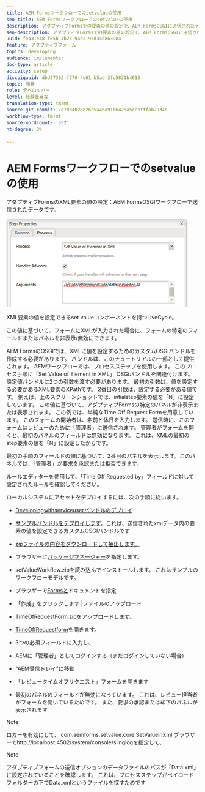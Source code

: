 ```yaml
---
title: AEM Formsワークフローでのsetvalueの使用
seo-title: AEM Formsワークフローでのsetvalueの使用
description: アダプティブFormsでの要素の値の設定で、AEM FormsOSGIに送信されたデータ
seo-description: アダプティブFormsでの要素の値の設定で、AEM FormsOSGIに送信されたデータ
uuid: fe431e48-f05b-4b23-94d2-95d34d863984
feature: アダプティブフォーム
topics: developing
audience: implementer
doc-type: article
activity: setup
discoiquuid: dbd87302-f770-4e61-b5ad-3fc5831b4613
topic: 開発
role: デベロッパー
level: 経験豊富な
translation-type: tm+mt
source-git-commit: 7d7034026826a5a46a91b6425a5cebfffab2934d
workflow-type: tm+mt
source-wordcount: '552'
ht-degree: 3%

---
```



# AEM Formsワークフローでのsetvalueの使用

アダプティブFormsのXML要素の値の設定：AEM FormsOSGIワークフローで送信されたデータです。

![SetValue](assets/setvalue.png)

XML要素の値を設定できるset valueコンポーネントを持つLiveCycle。

この値に基づいて、フォームにXMLが入力された場合に、フォームの特定のフィールドまたはパネルを非表示/無効にできます。

AEM FormsのOSGIでは、XMLに値を設定するためのカスタムOSGiバンドルを作成する必要があります。 バンドルは、このチュートリアルの一部として提供されます。
AEMワークフローでは、プロセスステップを使用します。 このプロセス手順に「Set Value of Element in XML」 OSGiバンドルを関連付けます。
設定値バンドルに2つの引数を渡す必要があります。 最初の引数は、値を設定する必要があるXML要素のXPathです。 2番目の引数は、設定する必要がある値です。
例えば、上のスクリーンショットでは、intialstep要素の値を「N」に設定しています。
この値に基づいて、アダプティブFormsの特定のパネルが非表示または表示されます。
この例では、単純なTime Off Request Formを用意しています。 このフォームの開始者は、名前と休日を入力します。 送信時に、このフォームはレビューのために「管理者」に送信されます。 管理者がフォームを開くと、最初のパネルのフィールドは無効になります。 これは、XMLの最初のstep要素の値を「N」に設定したからです。

最初の手順のフィールドの値に基づいて、2番目のパネルを表示します。このパネルでは、「管理者」が要求を承認または拒否できます。

ルールエディターを使用して、「Time Off Requested by」フィールドに対して設定されたルールを確認してください。

ローカルシステムにアセットをデプロイするには、次の手順に従います。

* [Developingwithserviceuserバンドルのデプロイ](/help/forms/assets/common-osgi-bundles/DevelopingWithServiceUser.jar)

* [サンプルバンドルをデプロイします](/help/forms/assets/common-osgi-bundles/SetValueApp.core-1.0-SNAPSHOT.jar)。これは、送信されたxmlデータ内の要素の値を設定できるカスタムOSGIバンドルです

* [zipファイルの内容をダウンロードして抽出します。](assets/setvalueassets.zip)
* ブラウザーに[パッケージマネージャー](http://localhost:4502/crx/packmgr/index.jsp)を指定します。
* setValueWorkflow.zipを読み込んでインストールします。 これはサンプルのワークフローモデルです。
* ブラウザーで[Formsと](http://localhost:4502/aem/forms.html/content/dam/formsanddocuments)ドキュメントを指定
* 「作成」をクリックします |ファイルのアップロード
* TimeOfRequestForm.zipをアップロードします。
* [TimeOffRequestform](http://localhost:4502/content/dam/formsanddocuments/timeoffapplication/jcr:content?wcmmode=disabled)を開きます。
* 3つの必須フィールドに入力し、
* AEMに「管理者」としてログインする（まだログインしていない場合）
* [&quot;AEM受信トレイ&quot;](http://localhost:4502/aem/inbox)に移動
* 「レビュータイムオフリクエスト」フォームを開きます
* 最初のパネルのフィールドが無効になっています。 これは、レビュー担当者がフォームを開いているためです。 また、要求の承認または却下のパネルが表示されます

>[!NOTE]
>
>ロガーを有効にして、
>com.aemforms.setvalue.core.SetValueinXml
>ブラウザーでhttp://localhost:4502/system/console/slinglogを指定して、

>[!NOTE]
>
>アダプティブフォームの送信オプションのデータファイルのパスが「Data.xml」に設定されていることを確認します。 これは、プロセスステップがペイロードフォルダーの下でData.xmlというファイルを探すためです
